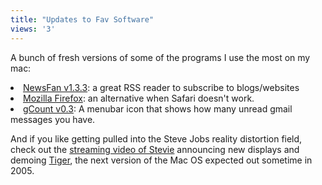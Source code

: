 ```yaml
---
title: "Updates to Fav Software"
views: '3'
---
```

<p>A bunch of fresh versions of some of the programs I use the most on my mac:</p>
<li><a href="http://www.versiontracker.com/dyn/moreinfo/macosx/20996">NewsFan v1.3.3</a>: a great RSS reader to subscribe to blogs/websites</li>
<li><a href="http://www.versiontracker.com/dyn/moreinfo/macosx/19029">Mozilla Firefox</a>: an alternative when Safari doesn't work.</li>
<li><a href="http://www.versiontracker.com/dyn/moreinfo/macosx/23745">gCount v0.3</a>: A menubar icon that shows how many unread gmail messages you have.</li>
<p>And if you like getting pulled into the Steve Jobs reality distortion field, check out the <a href="http://stream.apple.akadns.net/">streaming video of Stevie</a> announcing new displays and demoing <a href="http://www.apple.com/macosx/tiger/">Tiger</a>, the next version of the Mac OS expected out sometime in 2005.</p>

